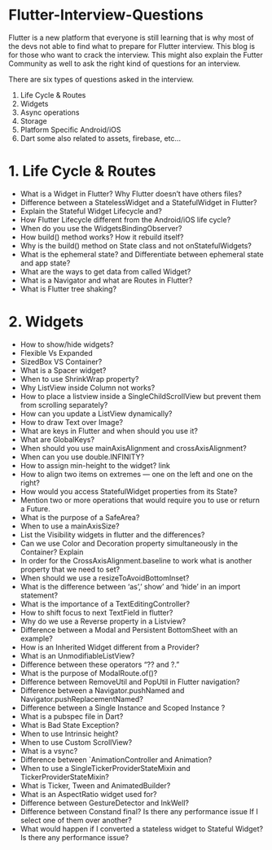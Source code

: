 # Flutter-Interview-Questions

Flutter is a new platform that everyone is still learning that is why most of the devs not able to find what to prepare for Flutter interview. This blog is for those who want to crack the interview. This might also explain the Futter Community as well to ask the right kind of questions for an interview.


There are six types of questions asked in the interview.


1. Life Cycle & Routes
2. Widgets
3. Async operations
4. Storage
5. Platform Specific Android/iOS
6. Dart
some also related to assets, firebase, etc…

# 1. Life Cycle & Routes
- What is a Widget in Flutter? Why Flutter doesn’t have others files?
- Difference between a StatelessWidget and a StatefulWidget in Flutter?
- Explain the Stateful Widget Lifecycle and?
- How Flutter Lifecycle different from the Android/iOS life cycle?
- When do you use the WidgetsBindingObserver?
- How build() method works? How it rebuild itself?
- Why is the build() method on State class and not onStatefulWidgets?
- What is the ephemeral state? and Differentiate between ephemeral state and app state?
- What are the ways to get data from called Widget?
- What is a Navigator and what are Routes in Flutter?
- What is Flutter tree shaking?

# 2. Widgets
- How to show/hide widgets?
- Flexible Vs Expanded
- SizedBox VS Container?
- What is a Spacer widget?
- When to use ShrinkWrap property?
- Why ListView inside Column not works?
- How to place a listview inside a SingleChildScrollView but prevent them from scrolling separately?
- How can you update a ListView dynamically?
- How to draw Text over Image?
- What are keys in Flutter and when should you use it?
- What are GlobalKeys?
- When should you use mainAxisAlignment and crossAxisAlignment?
- When can you use double.INFINITY?
- How to assign min-height to the widget? link
- How to align two items on extremes — one on the left and one on the right?
- How would you access StatefulWidget properties from its State?
- Mention two or more operations that would require you to use or return a Future.
- What is the purpose of a SafeArea?
- When to use a mainAxisSize?
- List the Visibility widgets in flutter and the differences?
- Can we use Color and Decoration property simultaneously in the Container? Explain
- In order for the CrossAxisAlignment.baseline to work what is another property that we need to set?
- When should we use a resizeToAvoidBottomInset?
- What is the difference between ‘as’,’ show’ and ‘hide’ in an import statement?
- What is the importance of a TextEditingController?
- How to shift focus to next TextField in flutter?
- Why do we use a Reverse property in a Listview?
- Difference between a Modal and Persistent BottomSheet with an example?
- How is an Inherited Widget different from a Provider?
- What is an UnmodifiableListView?
- Difference between these operators “?? and ?.”
- What is the purpose of ModalRoute.of()?
- Difference between RemoveUtil and PopUtil in Flutter navigation?
- Difference between a Navigator.pushNamed and Navigator.pushReplacementNamed?
- Difference between a Single Instance and Scoped Instance ?
- What is a pubspec file in Dart?
- What is Bad State Exception?
- When to use Intrinsic height?
- When to use Custom ScrollView?
- What is a vsync?
- Difference between `AnimationController and Animation?
- When to use a SingleTickerProviderStateMixin and TickerProviderStateMixin?
- What is Ticker, Tween and AnimatedBuilder?
- What is an AspectRatio widget used for?
- Difference between GestureDetector and InkWell?
- Difference between Constand final? Is there any performance issue If I select one of them over another?
- What would happen if I converted a stateless widget to Stateful Widget? Is there any performance issue?
